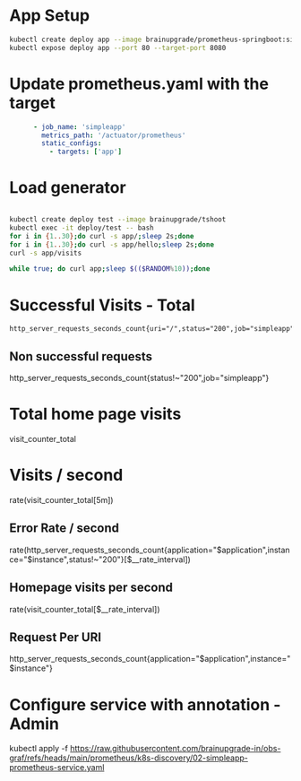 # App Setup
```bash
kubectl create deploy app --image brainupgrade/prometheus-springboot:simple
kubectl expose deploy app --port 80 --target-port 8080
```
# Update prometheus.yaml with the target
```yaml
      - job_name: 'simpleapp'
        metrics_path: '/actuator/prometheus'
        static_configs:
          - targets: ['app']
```
# Load generator
```bash

kubectl create deploy test --image brainupgrade/tshoot
kubectl exec -it deploy/test -- bash
for i in {1..30};do curl -s app/;sleep 2s;done
for i in {1..30};do curl -s app/hello;sleep 2s;done
curl -s app/visits

while true; do curl app;sleep $(($RANDOM%10));done

```

# Successful Visits - Total
```
http_server_requests_seconds_count{uri="/",status="200",job="simpleapp"}
```
## Non successful requests

http_server_requests_seconds_count{status!~"200",job="simpleapp"}

# Total home page visits
visit_counter_total

# Visits / second 
rate(visit_counter_total[5m])

## Error Rate / second
rate(http_server_requests_seconds_count{application="$application",instance="$instance",status!~"200"}[$__rate_interval])

## Homepage visits per second
rate(visit_counter_total[$__rate_interval])
## Request Per URI
http_server_requests_seconds_count{application="$application",instance="$instance"}

# Configure service with annotation - Admin
kubectl apply -f https://raw.githubusercontent.com/brainupgrade-in/obs-graf/refs/heads/main/prometheus/k8s-discovery/02-simpleapp-prometheus-service.yaml